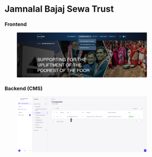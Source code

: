 # Jamnalal Bajaj Sewa Trust

### **Frontend**

<figure><img src="../../../.gitbook/assets/JamnalalSewatrustn-section.png" alt=""><figcaption></figcaption></figure>

### Backend (CMS)

<figure><img src="../../../.gitbook/assets/JamnalalSewatrustn-section-cms.png" alt=""><figcaption></figcaption></figure>
